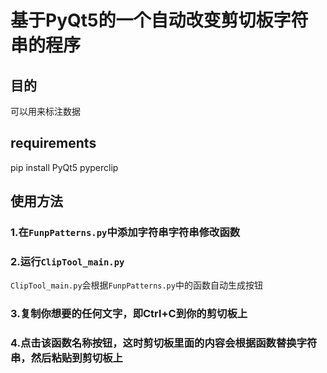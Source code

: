 # 基于PyQt5的一个自动改变剪切板字符串的程序

## 目的
可以用来标注数据

## requirements
pip install PyQt5 pyperclip

## 使用方法

### 1.在`FunpPatterns.py`中添加字符串字符串修改函数

### 2.运行`ClipTool_main.py`

`ClipTool_main.py`会根据`FunpPatterns.py`中的函数自动生成按钮

### 3.复制你想要的任何文字，即Ctrl+C到你的剪切板上

### 4.点击该函数名称按钮，这时剪切板里面的内容会根据函数替换字符串，然后粘贴到剪切板上
